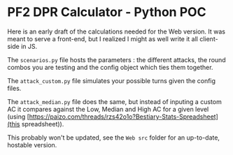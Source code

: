 # PF2 DPR Calculator - Python POC

Here is an early draft of the calculations needed for the Web version. It was meant to serve a front-end, but I realized I might as well write it all client-side in JS.

The `scenarios.py` file hosts the parameters : the different attacks, the round combos you are testing and the config object which ties them together.

The `attack_custom.py` file simulates your possible turns given the config files.

The `attack_median.py` file does the same, but instead of inputing a custom AC it compares against the Low, Median and High AC for a given level (using [https://paizo.com/threads/rzs42o1o?Bestiary-Stats-Spreadsheet](this spreadsheet)).

This probably won't be updated, see the `Web src` folder for an up-to-date, hostable version.